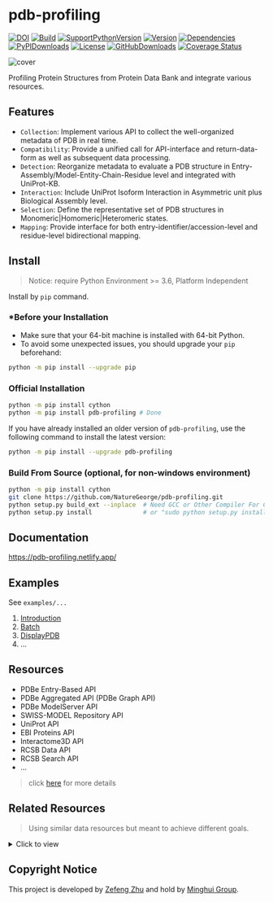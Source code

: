 # pdb-profiling

[![DOI](https://img.shields.io/badge/DOI-10.5281/zenodo.4596476%20-gray.svg?colorB=5A65B3&style=for-the-badge)](https://zenodo.org/badge/latestdoi/247475852)
[![Build](https://img.shields.io/travis/naturegeorge/pdb-profiling?style=for-the-badge&logo=travis)](https://github.com/naturegeorge/pdb-profiling)
[![SupportPythonVersion](https://img.shields.io/pypi/pyversions/pdb-profiling.svg?style=for-the-badge&logo=python)](https://pypi.org/project/pdb-profiling/)
[![Version](https://img.shields.io/pypi/v/pdb-profiling?style=for-the-badge&logo=PYPI)](https://github.com/naturegeorge/pdb-profiling/blob/master/pdb_profiling/__init__.py)
[![Dependencies](https://img.shields.io/librariesio/github/NatureGeorge/pdb-profiling?style=for-the-badge&logo=PYPI)](https://github.com/naturegeorge/pdb-profiling/blob/master/setup.py)
[![PyPIDownloads](https://img.shields.io/pypi/dm/pdb-profiling.svg?style=for-the-badge&logo=PYPI)](https://pypi.org/project/pdb-profiling/)
[![License](https://img.shields.io/badge/License-MIT-blue.svg?style=for-the-badge&logo=github)](https://github.com/naturegeorge/pdb-profiling/blob/master/LICENSE)
[![GitHubDownloads](https://img.shields.io/github/downloads/NatureGeorge/pdb-profiling/total?style=for-the-badge&logo=github)](https://github.com/NatureGeorge/pdb-profiling/releases/)
[![Coverage Status](https://img.shields.io/coveralls/github/NatureGeorge/pdb-profiling?style=for-the-badge&logo=coveralls)](https://coveralls.io/github/NatureGeorge/pdb-profiling?branch=master)

![cover](https://user-images.githubusercontent.com/43134199/95018149-58cfc200-0690-11eb-9e64-760faec5130f.png)

Profiling Protein Structures from Protein Data Bank and integrate various resources.

## Features

* `Collection`: Implement various API to collect the well-organized metadata of PDB in real time.
* `Compatibility`: Provide a unified call for API-interface and return-data-form as well as subsequent data processing.
* `Detection`: Reorganize metadata to evaluate a PDB structure in Entry-Assembly/Model-Entity-Chain-Residue level and integrated with UniProt-KB.
* `Interaction`: Include UniProt Isoform Interaction in Asymmetric unit plus Biological Assembly level.
* `Selection`: Define the representative set of PDB structures in Monomeric|Homomeric|Heteromeric states.
* `Mapping`: Provide interface for both entry-identifier/accession-level and residue-level bidirectional mapping.

## Install

> Notice: require Python Environment >= 3.6, Platform Independent

Install by `pip` command.

### *Before your Installation

* Make sure that your 64-bit machine is installed with 64-bit Python.
* To avoid some unexpected issues, you should upgrade your `pip` beforehand:

```bash
python -m pip install --upgrade pip
``` 

### Official Installation

```bash
python -m pip install cython
python -m pip install pdb-profiling # Done
```

If you have already installed an older version of `pdb-profiling`, use the following command to install the latest version:

```bash
python -m pip install --upgrade pdb-profiling
```

### Build From Source (optional, for non-windows environment)

```bash
python -m pip install cython
git clone https://github.com/NatureGeorge/pdb-profiling.git
python setup.py build_ext --inplace  # Need GCC or Other Compiler For C
python setup.py install              # or "sudo python setup.py install" or "python setup.py install --user"
```

## Documentation

<https://pdb-profiling.netlify.app/>

## Examples

See `examples/...`

1. [Introduction](https://nbviewer.jupyter.org/github/NatureGeorge/pdb-profiling/blob/master/examples/Introduction.ipynb)
2. [Batch](https://nbviewer.jupyter.org/github/NatureGeorge/pdb-profiling/blob/master/examples/Batch.ipynb)
3. [DisplayPDB](https://nbviewer.jupyter.org/github/NatureGeorge/pdb-profiling/blob/master/examples/DisplayPDB.ipynb)
4. ...

## Resources

* PDBe Entry-Based API
* PDBe Aggregated API (PDBe Graph API)
* PDBe ModelServer API
* SWISS-MODEL Repository API
* UniProt API
* EBI Proteins API
* Interactome3D API
* RCSB Data API
* RCSB Search API
* ...

> click [here](https://pdb-profiling.netlify.app/docs/5-reference/) for more details

## Related Resources

> Using similar data resources but meant to achieve different goals.

<details>

<summary>Click to view</summary>

* `RCSB`: [Build Customize Tabular Reports of PDB Data](https://www.rcsb.org/news?year=2020&article=5f6529e207302466657ec0e9&feature=true)
* [MolArt](https://github.com/davidhoksza/MolArt)

</details>

## Copyright Notice

This project is developed by [Zefeng Zhu](https://github.com/NatureGeorge) and hold by [Minghui Group](https://lilab.jysw.suda.edu.cn/).